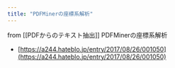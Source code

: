```yaml
---
title: "PDFMinerの座標系解析"
---
```


from [[PDFからのテキスト抽出]]
PDFMinerの座標系解析
- [https://a244.hateblo.jp/entry/2017/08/26/001050](https://a244.hateblo.jp/entry/2017/08/26/001050)
